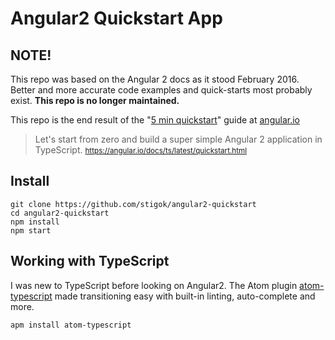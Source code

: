 # Angular2 Quickstart App

## NOTE!

This repo was based on the Angular 2 docs as it stood February 2016. Better and more accurate code examples and quick-starts most probably exist. **This repo is no longer maintained.**

This repo is the end result of the "[5 min quickstart](https://angular.io/docs/ts/latest/quickstart.html)" guide at [angular.io](https://angular.io)

> Let's start from zero and build a super simple Angular 2 application in TypeScript.
> <small>https://angular.io/docs/ts/latest/quickstart.html</small>

## Install

    git clone https://github.com/stigok/angular2-quickstart
    cd angular2-quickstart
    npm install
    npm start

## Working with TypeScript

I was new to TypeScript before looking on Angular2. The Atom plugin [atom-typescript](https://github.com/TypeStrong/atom-typescript) made transitioning easy with built-in linting, auto-complete and more.

    apm install atom-typescript
